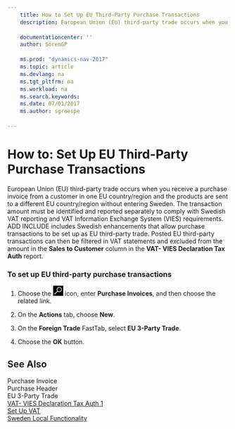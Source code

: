 ```yaml
---
    title: How to Set Up EU Third-Party Purchase Transactions
    description: European Union (EU) third-party trade occurs when you receive a purchase invoice from a customer in one EU country/region and the products are sent to a different EU country/region without entering Sweden. The transaction amount must be identified and reported separately to comply with Swedish VAT reporting and VAT Information Exchange System (VIES) requirements. ADD INCLUDE<!--[!INCLUDE[nav_current_short](../../includes/nav_current_short_md.md)]--> includes Swedish enhancements that allow purchase transactions to be set up as EU third-party trade. Posted EU third-party transactions can then be filtered in VAT statements and excluded from the amount in the **Sales to Customer** column in the **VAT- VIES Declaration Tax Auth** report.

    documentationcenter: ''
    author: SorenGP

    ms.prod: "dynamics-nav-2017"
    ms.topic: article
    ms.devlang: na
    ms.tgt_pltfrm: na
    ms.workload: na
    ms.search.keywords:
    ms.date: 07/01/2017
    ms.author: sgroespe

---
```

# How to: Set Up EU Third-Party Purchase Transactions
European Union (EU) third-party trade occurs when you receive a purchase invoice from a customer in one EU country/region and the products are sent to a different EU country/region without entering Sweden. The transaction amount must be identified and reported separately to comply with Swedish VAT reporting and VAT Information Exchange System (VIES) requirements. ADD INCLUDE<!--[!INCLUDE[nav_current_short](../../includes/nav_current_short_md.md)]--> includes Swedish enhancements that allow purchase transactions to be set up as EU third-party trade. Posted EU third-party transactions can then be filtered in VAT statements and excluded from the amount in the **Sales to Customer** column in the **VAT- VIES Declaration Tax Auth** report.  

### To set up EU third-party purchase transactions  

1.  Choose the ![Search for Page or Report](../../media/ui-search/search_small.png "Search for Page or Report icon") icon, enter **Purchase Invoices**, and then choose the related link.  

2.  On the **Actions** tab, choose **New**.  

3.  On the **Foreign Trade** FastTab, select **EU 3-Party Trade**.  

4.  Choose the **OK** button.  

## See Also  
 Purchase Invoice   
 Purchase Header   
 EU 3-Party Trade   
 [VAT- VIES Declaration Tax Auth 1](-$-r_19-vat-vies-declaration-tax-auth-$-1.md)   
 [Set Up VAT](set-up-vat.md)   
 [Sweden Local Functionality](sweden-local-functionality.md)
